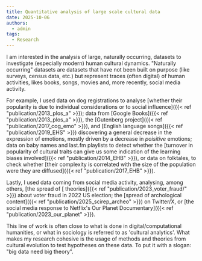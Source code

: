 ```yaml
---
title: Quantitative analysis of large scale cultural data
date: 2025-10-06
authors:
  - admin
tags:
  - Research
---
```


I am interested in the analysis of large, naturally occurring, datasets to investigate (especially modern) human cultural dynamics. "Naturally occurring" datasets are datasets that have not been built on purpose (like surveys, census data, etc.) but represent traces (often digital) of human activities, likes books, songs, movies and, more recently, social media activity. 

For example, I used data on dog registrations to analyse [whether their popularity is due to individual considerations or to social influence]({{< ref "publication/2013_plos_a" >}}); data from [Google Books]({{< ref "publication/2013_plos_a" >}}), the [Gutenberg project]({{< ref "publication/2017_cog_emo" >}}), and [English language songs]({{< ref "publication/2019_EHS" >}}) discovering a general decrease in the expression of emotions, mostly driven by a decrease in _poisitive_ emotions; data on baby names and last.fm playlists to detect whether the [turnover in popularity of cultural traits can give us some indication of the learning biases involved]({{< ref "publication/2014_EHB" >}}), or data on folktales, to check whether [their complexity is correlated with the size of the population were they are diffused]({{< ref "publication/2017_EHB" >}}).

Lastly, I used data coming from social media activity, analysing, among others, [the spread of [ theories]({{< ref "publication/2023_voter_fraud/" >}}) about voter fraud in 2022 US election; the [spread of archological content]({{< ref "publication/2025_scirep_archeo" >}}) on Twitter/X, or [the social media response to Netflix's Our Planet Documentary]({{< ref "publication/2023_our_planet" >}}).    

This line of work is often close to what is done in digital/computational humanities, or what in sociology is referred to as 'cultural analytics'. What makes my research cohesive is the usage of methods and theories from cultural evolution to test hypotheses on these data. To put it with a slogan: "big data need big theory".
